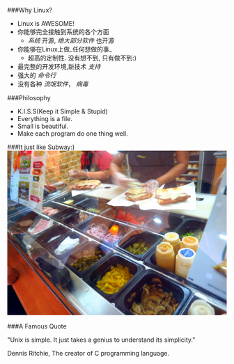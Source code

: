 ###Why Linux?
* Linux is AWESOME!
* 你能够完全接触到系统的各个方面
  * _系统_ 开源, _绝大部分软件_ 也开源
* 你能够在Linux上做_任何想做的事_
  * 超高的定制性. 没有想不到, 只有做不到:)
* 最完整的开发环境,新技术 _支持_
* 强大的 _命令行_
* 没有各种 _流氓软件_， _病毒_


###Philosophy
* K.I.S.S(Keep it Simple & Stupid)
* Everything is a file.
* Small is beautiful.
* Make each program do one thing well.


###It just like Subway:)
![Subway](resources/subway.jpg)


###A Famous Quote

"Unix is simple. It just takes a genius to understand its simplicity."

Dennis Ritchie, The creator of C programming language.
